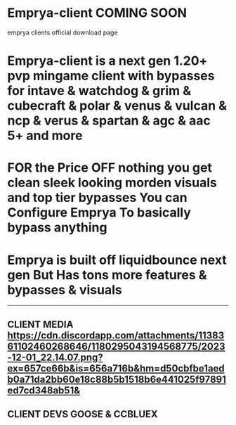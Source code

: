 # Emprya-client COMING SOON
emprya clients official download page 


# Emprya-client is a next gen 1.20+ pvp mingame client with bypasses for intave & watchdog & grim & cubecraft & polar & venus & vulcan & ncp & verus & spartan & agc & aac 5+ and more 
# FOR the Price OFF nothing you get clean sleek looking morden visuals and top tier bypasses You can Configure Emprya To basically bypass anything 
# Emprya is built off liquidbounce next gen But Has tons more features & bypasses & visuals  

-----------------------------------------------------------------------------------------------------------------------------------------------------------------------------------------------------
CLIENT MEDIA 
https://cdn.discordapp.com/attachments/1138361102460268646/1180295043194568775/2023-12-01_22.14.07.png?ex=657ce66b&is=656a716b&hm=d50cbfbe1aedb0a71da2bb60e18c88b5b1518b6e441025f97891ed7cd348ab51&
-----------------------------------------------------------------------------------------------------------------------------------------------------------------------------------------------------
CLIENT DEVS
GOOSE & CCBLUEX 
-----------------------------------------------------------------------------------------------------------------------------------------------------------------------------------------------------
